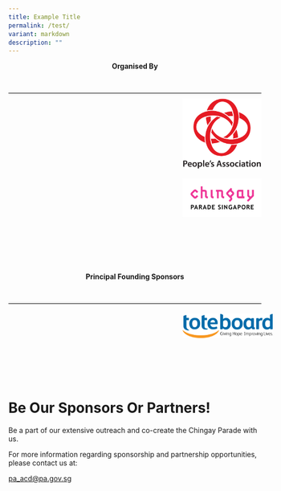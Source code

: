 ```yaml
---
title: Example Title
permalink: /test/
variant: markdown
description: ""
---
```

<div style="text-align: center;"><b>Organised By</b>

&nbsp; &nbsp; <div style="text-align: center; margin:auto; display: grid; grid-gap: 1rem; grid-template-columns: repeat(auto-fit, minmax(150px,1fr)); border-top: 1px solid black; padding-top:2%;align-items: center">

&nbsp; &nbsp; &nbsp; <div><img src="/images/Sponsors%20&amp;%20Donors/pa-14-october-2019-18-19-28.png" alt="Peoples Association" style=""></div>

&nbsp; &nbsp; &nbsp; <div><img src="/images/Sponsors%20&amp;%20Donors/chingay-(black)-31-october-2021-11-10-19.png" alt="Chingay Parade Singapore" style=""></div>

&nbsp; &nbsp; </div>

&nbsp; </div>

<div style="text-align: center;"><b>Principal Founding Sponsors</b>

&nbsp; &nbsp; <div style="text-align: center; margin:auto; display: grid; grid-gap: 1rem; grid-template-columns: repeat(auto-fit, minmax(150px,1fr)); border-top: 1px solid black; padding-top:20px; height: 100px; align-items: center">

&nbsp; &nbsp; &nbsp; <div><img src="/images/Sponsors%20&amp;%20Donors/Tote_Board_Logo_horizontal__Colour_.png" alt="Toteboard" style="max-height:100px;max-width:180px;"></div>

&nbsp; &nbsp; </div>

&nbsp; </div>

  



# **Be Our Sponsors Or Partners!**

Be a part of our extensive outreach and co-create the Chingay Parade with us.

For more information regarding sponsorship and partnership opportunities, please contact us at:

[pa_acd@pa.gov.sg](mailto:pa_acd@pa.gov.sg)